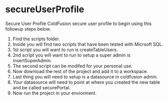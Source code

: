 # secureUserProfile
Secure User Profile
ColdFusion secure user profile to begin using this followup steps below.
1) Find the scripts folder.
2) Inside you will find two scripts that have been tested with Micrsoft SQL.
3) 1st script you will want to run is createTableUsers.
4) 2nd script you will want to run to setup a super admin is insertSuperAdmin.
5) The second script can be modifed for your personal use.
6) Now download the rest of the project and add it to a workspace.
7) Last thing you will need to setup is a datasource in coldfusion admin.
8) Your datasource will need to point at where you created the new table and be called securePortal.
9) Now run the project in your enviorment.
